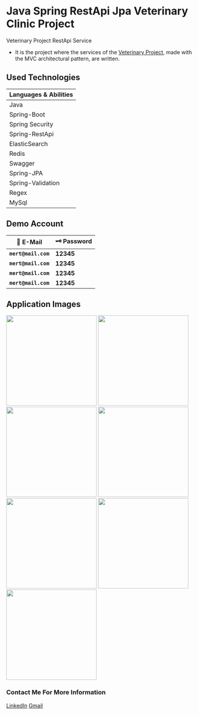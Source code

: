 # Java Spring RestApi Jpa Veterinary Clinic Project
Veterinary Project RestApi Service

* It is the project where the services of the [Veterinary Project](https://www.google.com), made with the MVC architectural pattern, are written.

## Used Technologies
| Languages & Abilities |
|-----------------------|
|        Java           |
|     Spring-Boot       |
|   Spring Security     |
|    Spring-RestApi     |
|     ElasticSearch     |
|         Redis         |
|        Swagger        |
|      Spring-JPA       |
|   Spring-Validation   |
|        Regex          |
|         MySql         |

## Demo Account
| :closed_lock_with_key: E-Mail | :old_key: Password |
|----------|----------|
| **``mert@mail.com``**| **12345**|
| **``mert@mail.com``**| **12345**|
| **``mert@mail.com``**| **12345**|
| **``mert@mail.com``**| **12345**|


## Application Images
<p>
  
<a href="https://github.com/mertdumanlicse/Java-Spring-RestApi-Jpa-Veterinary-Clinic-Project/blob/main/images/1.jpg" target="_blank">
<img src="https://github.com/mertdumanlicse/Java-Spring-RestApi-Jpa-Veterinary-Clinic-Project/blob/main/images/1.jpg" width="240" style="max-width:100%;"></a>
  
<a href="https://github.com/mertdumanlicse/Java-Spring-RestApi-Jpa-Veterinary-Clinic-Project/blob/main/images/2.jpg" target="_blank">
<img src="https://github.com/mertdumanlicse/Java-Spring-RestApi-Jpa-Veterinary-Clinic-Project/blob/main/images/2.jpg" width="240" style="max-width:100%;"></a>
  
<a href="https://github.com/mertdumanlicse/Java-Spring-RestApi-Jpa-Veterinary-Clinic-Project/blob/main/images/3.jpg" target="_blank">
<img src="https://github.com/mertdumanlicse/Java-Spring-RestApi-Jpa-Veterinary-Clinic-Project/blob/main/images/3.jpg" width="240" style="max-width:100%;"></a>
  
<a href="https://github.com/mertdumanlicse/Java-Spring-RestApi-Jpa-Veterinary-Clinic-Project/blob/main/images/4.jpg" target="_blank">
<img src="https://github.com/mertdumanlicse/Java-Spring-RestApi-Jpa-Veterinary-Clinic-Project/blob/main/images/4.jpg" width="240" style="max-width:100%;"></a>
  
<a href="https://github.com/mertdumanlicse/Java-Spring-RestApi-Jpa-Veterinary-Clinic-Project/blob/main/images/5.jpg" target="_blank">
<img src="https://github.com/mertdumanlicse/Java-Spring-RestApi-Jpa-Veterinary-Clinic-Project/blob/main/images/5.jpg" width="240" style="max-width:100%;"></a>
  
<a href="https://github.com/mertdumanlicse/Java-Spring-RestApi-Jpa-Veterinary-Clinic-Project/blob/main/images/6.jpg" target="_blank">
<img src="https://github.com/mertdumanlicse/Java-Spring-RestApi-Jpa-Veterinary-Clinic-Project/blob/main/images/6.jpg" width="240" style="max-width:100%;"></a>
  
<a href="https://github.com/mertdumanlicse/Java-Spring-RestApi-Jpa-Veterinary-Clinic-Project/blob/main/images/7.jpg" target="_blank">
<img src="https://github.com/mertdumanlicse/Java-Spring-RestApi-Jpa-Veterinary-Clinic-Project/blob/main/images/7.jpg" width="240" style="max-width:100%;"></a>

</p>

### Contact Me For More Information  

<a href="https://www.linkedin.com/in/mertdumanli" target="_blank">LinkedIn</a>
<a href="mailto:mertdumanli.cse@gmail.com" target="_blank">Gmail</a>
